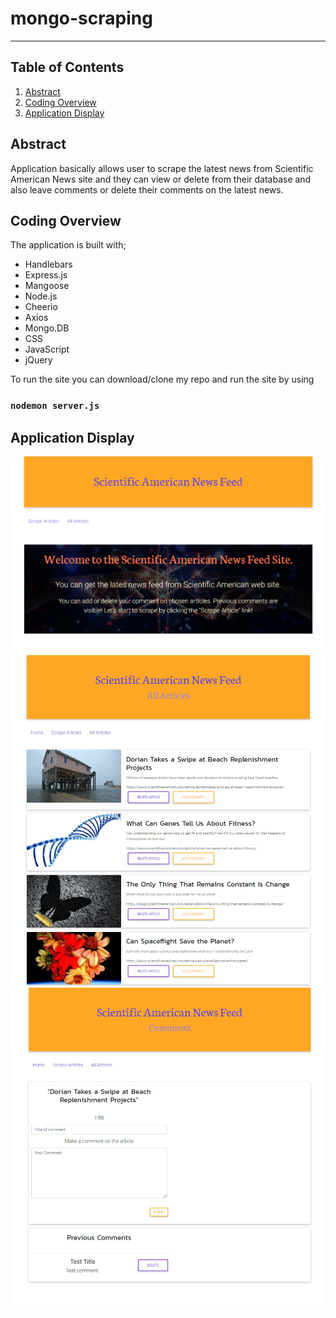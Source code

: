 # mongo-scraping
---------------
## Table of Contents
1. [Abstract](#abstract)
2. [Coding Overview](#overview)
3. [Application Display](#display)

<a name="abstract"></a>
## Abstract

Application basically allows user to scrape the latest news from Scientific American News site and they can view or delete from their database and also leave comments or delete their comments on the latest news.

<a name="overview"></a>
## Coding Overview

The application is built with;
* Handlebars
* Express.js
* Mangoose
* Node.js
* Cheerio
* Axios
* Mongo.DB
* CSS
* JavaScript
* jQuery

To run the site you can download/clone my repo and run the site by using 
### `nodemon server.js`

<a name="display"></a>
## Application Display
<img src="public/assets/images/scraping.PNG" alt="app-display">
<br>
<img src="public/assets/images/scraping2.PNG" alt="app-display">
<br>
<img src="public/assets/images/scraping3.PNG" alt="app-display">